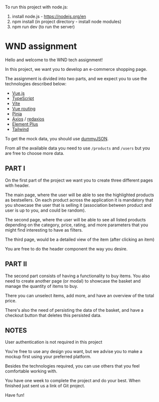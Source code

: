 To run this project with node.js:

1. install node.js - https://nodejs.org/en
2. npm install (in project directory - install node modules)
3. npm run dev (to run the server)

# WND assignment

Hello and welcome to the WND tech assignment!

In this project, we want you to develop an e-commerce shopping page.

The assignment is divided into two parts, and we expect you to use the
technologies described below:

- [Vue.js](https://vuejs.org/guide/introduction.html)
- [TypeScript](https://www.typescriptlang.org/docs)
- [Vite](https://vitejs.dev/guide/)
- [Vue routing](https://vuejs.org/guide/scaling-up/routing.html)
- [Pinia](https://pinia.vuejs.org/introduction.html)
- [Axios](https://axios-http.com/docs/intro) / [redaxios](https://openbase.com/js/redaxios)
- [Element Plus](https://element-plus.org/en-US/guide/design.html)
- [Tailwind](https://tailwindcss.com/docs/installation)

To get the mock data, you should use [dummyJSON](https://dummyjson.com/docs).

From all the available data you need to use `/products` and `/users` but you
are free to choose more data.

## PART I

On the first part of the project we want you to create three different pages
with header.

The main page, where the user will be able to see the highlighted products as
bestsellers. On each product across the application it is mandatory that you
showcase the user that is selling it (association between product and user
is up to you, and could be random).

The second page, where the user will be able to see all listed products
depending on the category, price, rating, and more parameters that you might
find interesting to have as filters.

The third page, would be a detailed view of the item (after clicking an item)

You are free to do the header component the way you desire.

## PART II

The second part consists of having a functionality to buy items. You also need to
create another page (or modal) to showcase the basket and manage the quantity of
items to buy.

There you can unselect items, add more, and have an overview of the total price.

There's also the need of persisting the data of the basket, and have a checkout
button that deletes this persisted data.

## NOTES

User authentication is not required in this project

You're free to use any design you want, but we advise you to make a mockup first
using your preferred platform.

Besides the technologies required, you can use others that you feel comfortable
working with.

You have one week to complete the project and do your best.
When finished just sent us a link of Git project.

Have fun!
